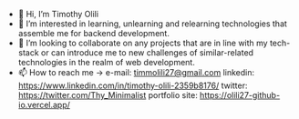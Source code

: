 - 👋 Hi, I’m Timothy Olili
- 👀 I’m interested in learning, unlearning and relearning technologies that assemble me for backend development. 
- 💞️ I’m looking to collaborate on any projects that are in line with my tech-stack or can introduce me to new challenges of similar-related technologies in the realm of web development.
- 📫 How to reach me -> 
e-mail: timmolili27@gmail.com
linkedin: https://www.linkedin.com/in/timothy-olili-2359b8176/
twitter: https://twitter.com/Thy_Minimalist
portfolio site: https://olili27-github-io.vercel.app/
<!---
olili27/olili27 is a ✨ special ✨ repository because its `README.md` (this file) appears on your GitHub profile.
You can click the Preview link to take a look at your changes.
--->
